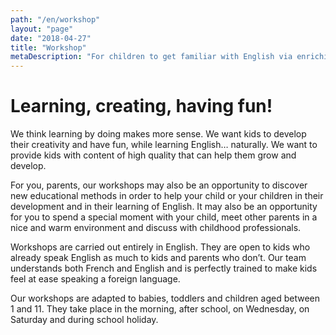 ```yaml
---
path: "/en/workshop"
layout: "page"
date: "2018-04-27"
title: "Workshop"
metaDescription: "For children to get familiar with English via enriching activities from their youngest age"
---
```


# Learning, creating, having fun!

We think learning by doing makes more sense. We want kids to develop their creativity and have fun, while learning English… naturally. We want to provide kids with content of high quality that can help them grow and develop.  

For you, parents, our workshops may also be an opportunity to discover new educational methods in order to help your child or your children in their development and in their learning of English. It may also be an opportunity for you to spend a special moment with your child, meet other parents in a nice and warm environment and discuss with childhood professionals. 

Workshops are carried out entirely in English. They are open to kids who already speak English as much to kids and parents who don’t. Our team understands both French and English and is perfectly trained to make kids feel at ease speaking a foreign language. 

Our workshops are adapted to babies, toddlers and children aged between 1 and 11. They take place in the morning, after school, on Wednesday, on Saturday and during school holiday. 
